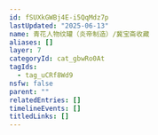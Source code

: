 ```yaml
---
id: fSUXkGWBj4E-i5QqMdz7p
lastUpdated: "2025-06-13"
name: 青花人物纹罐（炎帝制造）/冀宝斋收藏
aliases: []
layer: 7
categoryId: cat_gbwRo0At
tagIds:
  - tag_uCRf8Wd9
nsfw: false
parent: ""
relatedEntries: []
timelineEvents: []
titledLinks: []
---
```


